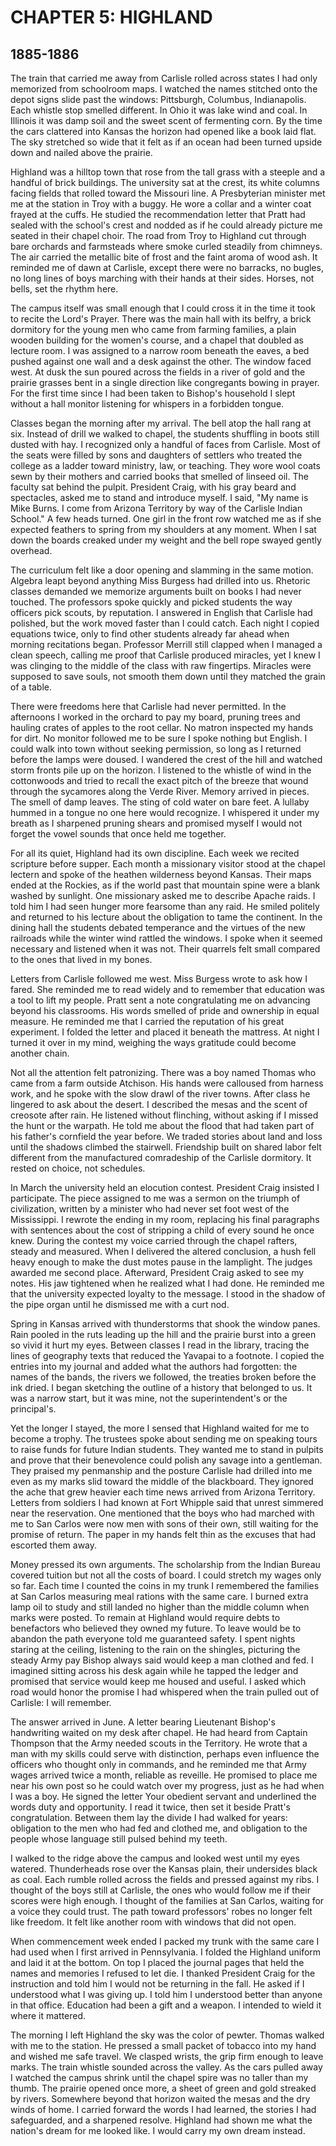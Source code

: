 # CHAPTER 5: HIGHLAND

## 1885-1886

The train that carried me away from Carlisle rolled across states I had only memorized from schoolroom maps. I watched the names stitched onto the depot signs slide past the windows: Pittsburgh, Columbus, Indianapolis. Each whistle stop smelled different. In Ohio it was lake wind and coal. In Illinois it was damp soil and the sweet scent of fermenting corn. By the time the cars clattered into Kansas the horizon had opened like a book laid flat. The sky stretched so wide that it felt as if an ocean had been turned upside down and nailed above the prairie.

Highland was a hilltop town that rose from the tall grass with a steeple and a handful of brick buildings. The university sat at the crest, its white columns facing fields that rolled toward the Missouri line. A Presbyterian minister met me at the station in Troy with a buggy. He wore a collar and a winter coat frayed at the cuffs. He studied the recommendation letter that Pratt had sealed with the school's crest and nodded as if he could already picture me seated in their chapel choir. The road from Troy to Highland cut through bare orchards and farmsteads where smoke curled steadily from chimneys. The air carried the metallic bite of frost and the faint aroma of wood ash. It reminded me of dawn at Carlisle, except there were no barracks, no bugles, no long lines of boys marching with their hands at their sides. Horses, not bells, set the rhythm here.

The campus itself was small enough that I could cross it in the time it took to recite the Lord's Prayer. There was the main hall with its belfry, a brick dormitory for the young men who came from farming families, a plain wooden building for the women's course, and a chapel that doubled as lecture room. I was assigned to a narrow room beneath the eaves, a bed pushed against one wall and a desk against the other. The window faced west. At dusk the sun poured across the fields in a river of gold and the prairie grasses bent in a single direction like congregants bowing in prayer. For the first time since I had been taken to Bishop's household I slept without a hall monitor listening for whispers in a forbidden tongue.

Classes began the morning after my arrival. The bell atop the hall rang at six. Instead of drill we walked to chapel, the students shuffling in boots still dusted with hay. I recognized only a handful of faces from Carlisle. Most of the seats were filled by sons and daughters of settlers who treated the college as a ladder toward ministry, law, or teaching. They wore wool coats sewn by their mothers and carried books that smelled of linseed oil. The faculty sat behind the pulpit. President Craig, with his gray beard and spectacles, asked me to stand and introduce myself. I said, "My name is Mike Burns. I come from Arizona Territory by way of the Carlisle Indian School." A few heads turned. One girl in the front row watched me as if she expected feathers to spring from my shoulders at any moment. When I sat down the boards creaked under my weight and the bell rope swayed gently overhead.

The curriculum felt like a door opening and slamming in the same motion. Algebra leapt beyond anything Miss Burgess had drilled into us. Rhetoric classes demanded we memorize arguments built on books I had never touched. The professors spoke quickly and picked students the way officers pick scouts, by reputation. I answered in English that Carlisle had polished, but the work moved faster than I could catch. Each night I copied equations twice, only to find other students already far ahead when morning recitations began. Professor Merrill still clapped when I managed a clean speech, calling me proof that Carlisle produced miracles, yet I knew I was clinging to the middle of the class with raw fingertips. Miracles were supposed to save souls, not smooth them down until they matched the grain of a table.

There were freedoms here that Carlisle had never permitted. In the afternoons I worked in the orchard to pay my board, pruning trees and hauling crates of apples to the root cellar. No matron inspected my hands for dirt. No monitor followed me to be sure I spoke nothing but English. I could walk into town without seeking permission, so long as I returned before the lamps were doused. I wandered the crest of the hill and watched storm fronts pile up on the horizon. I listened to the whistle of wind in the cottonwoods and tried to recall the exact pitch of the breeze that wound through the sycamores along the Verde River. Memory arrived in pieces. The smell of damp leaves. The sting of cold water on bare feet. A lullaby hummed in a tongue no one here would recognize. I whispered it under my breath as I sharpened pruning shears and promised myself I would not forget the vowel sounds that once held me together.

For all its quiet, Highland had its own discipline. Each week we recited scripture before supper. Each month a missionary visitor stood at the chapel lectern and spoke of the heathen wilderness beyond Kansas. Their maps ended at the Rockies, as if the world past that mountain spine were a blank washed by sunlight. One missionary asked me to describe Apache raids. I told him I had seen hunger more fearsome than any raid. He smiled politely and returned to his lecture about the obligation to tame the continent. In the dining hall the students debated temperance and the virtues of the new railroads while the winter wind rattled the windows. I spoke when it seemed necessary and listened when it was not. Their quarrels felt small compared to the ones that lived in my bones.

Letters from Carlisle followed me west. Miss Burgess wrote to ask how I fared. She reminded me to read widely and to remember that education was a tool to lift my people. Pratt sent a note congratulating me on advancing beyond his classrooms. His words smelled of pride and ownership in equal measure. He reminded me that I carried the reputation of his great experiment. I folded the letter and placed it beneath the mattress. At night I turned it over in my mind, weighing the ways gratitude could become another chain.

Not all the attention felt patronizing. There was a boy named Thomas who came from a farm outside Atchison. His hands were calloused from harness work, and he spoke with the slow drawl of the river towns. After class he lingered to ask about the desert. I described the mesas and the scent of creosote after rain. He listened without flinching, without asking if I missed the hunt or the warpath. He told me about the flood that had taken part of his father's cornfield the year before. We traded stories about land and loss until the shadows climbed the stairwell. Friendship built on shared labor felt different from the manufactured comradeship of the Carlisle dormitory. It rested on choice, not schedules.

In March the university held an elocution contest. President Craig insisted I participate. The piece assigned to me was a sermon on the triumph of civilization, written by a minister who had never set foot west of the Mississippi. I rewrote the ending in my room, replacing his final paragraphs with sentences about the cost of stripping a child of every sound he once knew. During the contest my voice carried through the chapel rafters, steady and measured. When I delivered the altered conclusion, a hush fell heavy enough to make the dust motes pause in the lamplight. The judges awarded me second place. Afterward, President Craig asked to see my notes. His jaw tightened when he realized what I had done. He reminded me that the university expected loyalty to the message. I stood in the shadow of the pipe organ until he dismissed me with a curt nod.

Spring in Kansas arrived with thunderstorms that shook the window panes. Rain pooled in the ruts leading up the hill and the prairie burst into a green so vivid it hurt my eyes. Between classes I read in the library, tracing the lines of geography texts that reduced the Yavapai to a footnote. I copied the entries into my journal and added what the authors had forgotten: the names of the bands, the rivers we followed, the treaties broken before the ink dried. I began sketching the outline of a history that belonged to us. It was a narrow start, but it was mine, not the superintendent's or the principal's.

Yet the longer I stayed, the more I sensed that Highland waited for me to become a trophy. The trustees spoke about sending me on speaking tours to raise funds for future Indian students. They wanted me to stand in pulpits and prove that their benevolence could polish any savage into a gentleman. They praised my penmanship and the posture Carlisle had drilled into me even as my marks slid toward the middle of the blackboard. They ignored the ache that grew heavier each time news arrived from Arizona Territory. Letters from soldiers I had known at Fort Whipple said that unrest simmered near the reservation. One mentioned that the boys who had marched with me to San Carlos were now men with sons of their own, still waiting for the promise of return. The paper in my hands felt thin as the excuses that had escorted them away.

Money pressed its own arguments. The scholarship from the Indian Bureau covered tuition but not all the costs of board. I could stretch my wages only so far. Each time I counted the coins in my trunk I remembered the families at San Carlos measuring meal rations with the same care. I burned extra lamp oil to study and still landed no higher than the middle column when marks were posted. To remain at Highland would require debts to benefactors who believed they owned my future. To leave would be to abandon the path everyone told me guaranteed safety. I spent nights staring at the ceiling, listening to the rain on the shingles, picturing the steady Army pay Bishop always said would keep a man clothed and fed. I imagined sitting across his desk again while he tapped the ledger and promised that service would keep me housed and useful. I asked which road would honor the promise I had whispered when the train pulled out of Carlisle: I will remember.

The answer arrived in June. A letter bearing Lieutenant Bishop's handwriting waited on my desk after chapel. He had heard from Captain Thompson that the Army needed scouts in the Territory. He wrote that a man with my skills could serve with distinction, perhaps even influence the officers who thought only in commands, and he reminded me that Army wages arrived twice a month, reliable as reveille. He promised to place me near his own post so he could watch over my progress, just as he had when I was a boy. He signed the letter Your obedient servant and underlined the words duty and opportunity. I read it twice, then set it beside Pratt's congratulation. Between them lay the divide I had walked for years: obligation to the men who had fed and clothed me, and obligation to the people whose language still pulsed behind my teeth.

I walked to the ridge above the campus and looked west until my eyes watered. Thunderheads rose over the Kansas plain, their undersides black as coal. Each rumble rolled across the fields and pressed against my ribs. I thought of the boys still at Carlisle, the ones who would follow me if their scores were high enough. I thought of the families at San Carlos, waiting for a voice they could trust. The path toward professors' robes no longer felt like freedom. It felt like another room with windows that did not open.

When commencement week ended I packed my trunk with the same care I had used when I first arrived in Pennsylvania. I folded the Highland uniform and laid it at the bottom. On top I placed the journal pages that held the names and memories I refused to let die. I thanked President Craig for the instruction and told him I would not be returning in the fall. He asked if I understood what I was giving up. I told him I understood better than anyone in that office. Education had been a gift and a weapon. I intended to wield it where it mattered.

The morning I left Highland the sky was the color of pewter. Thomas walked with me to the station. He pressed a small packet of tobacco into my hand and wished me safe travel. We clasped wrists, the grip firm enough to leave marks. The train whistle sounded across the valley. As the cars pulled away I watched the campus shrink until the chapel spire was no taller than my thumb. The prairie opened once more, a sheet of green and gold streaked by rivers. Somewhere beyond that horizon waited the mesas and the dry winds of home. I carried forward the words I had learned, the stories I had safeguarded, and a sharpened resolve. Highland had shown me what the nation's dream for me looked like. I would carry my own dream instead.